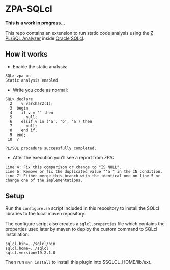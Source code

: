 # ZPA-SQLcl

**This is a work in progress...**

This repo contains an extension to run static code analysis using the [Z PL/SQL Analyzer](https://github.com/felipebz/zpa) inside [Oracle SQLcl](https://www.oracle.com/database/technologies/appdev/sqlcl.html).

## How it works

- Enable the static analysis:

```
SQL> zpa on
Static analysis enabled
```

- Write you code as normal:

```
SQL> declare
  2    v varchar2(1);
  3  begin
  4    if v = '' then
  5      null;
  6    elsif v in ('a', 'b', 'a') then
  7      null;
  8    end if;
  9  end;
 10  /

PL/SQL procedure successfully completed.
```

- After the execution you'll see a report from ZPA:

```
Line 4: Fix this comparison or change to "IS NULL".
Line 6: Remove or fix the duplicated value "'a'" in the IN condition.
Line 7: Either merge this branch with the identical one on line 5 or change one of the implementations.
```

## Setup

Run the `configure.sh` script included in this repository to install the SQLcl libraries to the local maven repository.

The configure script also creates a `sqlcl.properties` file which contains the properties used later by maven to deploy the custom command to SQLcl installation:

	sqlcl.bin=../sqlcl/bin
	sqlcl.home=../sqlcl
	sqlcl.version=19.2.1.0	
	

Then run `mvn install` to install this plugin into $SQLCL_HOME/lib/ext.



